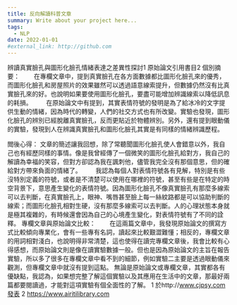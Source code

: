```yaml
---
title: 反向解讀科普文章
summary: Write about your project here...
tags:
  - NLP
date: 2022-01-01
#external_link: http://github.com
---
```


辨讀真實臉孔與圖形化臉孔情緒表達之差異性探討1
原始論文引用書目2
個別摘要：
　　在專欄文章中，提到真實臉孔在各方面數據都比圖形化臉孔來的優秀，而圖形化臉孔和房屋照片的效果雖然可以透過語意線索提升，但數據仍然沒有比真實臉孔來的好。也說明如果要使用圖形化臉孔，要盡可能增加辨識線索以降低訊息的耗損。
　　在原始論文中有提到，其實表情符號的發明是為了給冰冷的文字提供生動的情緒，因為時代的轉變，人們的社交方式也有所改變。實驗也發現，圖形化臉孔的辨別已經脫離真實臉孔，反而更貼近於物體辨別。另外，還有提到眼動儀的實驗，發現到人在辨識真實臉孔和圖形化臉孔其實是有同樣的情緒辨識歷程。

閲後心得：
         文章的簡述讓我回想，除了常聽聞圖形化臉孔使人會錯意以外，我自己也有經歷同樣的事情。像是我曾經傳了一個微笑的圖形化臉孔給對方，我自己的解讀為幸福的笑容，但對方卻認為我在諷刺他，儘管我完全沒有那個意思，但的確給對方帶來負面的情緒了。
　　我認為每個人對表情符號各有見解，特別是有些沒特別定義的符號，或者是不清楚可以使用在哪裡的符號，甚至有些是在特定的時空背景下，意思產生變化的表情符號。因為圖形化臉孔不像真實臉孔有那麼多線索可以去判斷，在真實臉孔上，眼神、嘴唇甚至臉上每一絲紋路都是可以協助判斷的線索；而圖形化臉孔相對生硬，沒有那麼多線索可以去判斷。人的心理狀態本身就是極其複雜的，有時候還會因為自己的心境產生變化，對表情符號有了不同的詮釋。
專欄文章與原始論文比較：
　　在這兩篇文章中，我發現原始論文的撰寫方式比較傾向專業化，會有一些專有名詞，讀起來比較艱澀難懂；相反的，專欄文章的用詞相對淺白，也說明得非常清楚，這也使得在讀完專欄文章後，我會比較有心得感想，而原始論文則是像在讀實驗數據一般。但也是因為原始論文的主旨在報告實驗，所以多了很多在專欄文章中看不到的細節，例如實驗二主要是透過眼動儀來觀測，但專欄文章中就沒有提到這點。
         無論是原始論文或專欄文章，其實都各有優缺點，我認為，如果想完整了解這個實驗以及其應用在生活中的文章，那最好兩篇都要閱讀過，才能對這項實驗有個全面性的了解。
 1 於http://www.cjpsy.com發表
 2 https://www.airitilibrary.com


